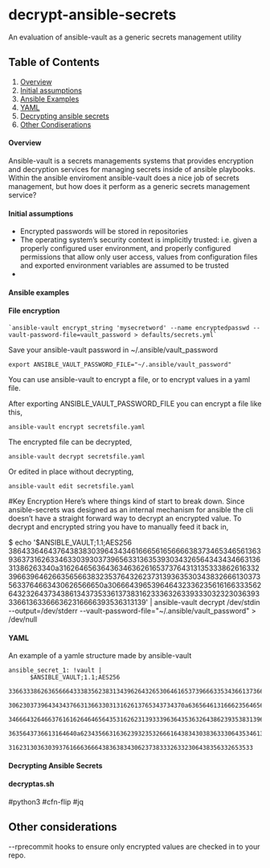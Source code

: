 # decrypt-ansible-secrets
An evaluation of ansible-vault as a generic secrets management utility


## Table of Contents

1. [Overview](#overview)
2. [Initial assumptions](#initial-assumptions)
3. [Ansible Examples](#ansible-examples)
4. [YAML](#yaml)
5. [Decrypting ansible secrets](#decrypting-ansible-secrets)
6. [Other Condiserations](#other)


#### Overview


Ansible-vault is a secrets managements systems that provides encryption and decryption services for managing secrets inside of ansible playbooks.  Within the ansible enviroment ansible-vault does a nice job of secrets management, but how does it perform as a generic secrets management service?

#### Initial assumptions

-	Encrypted passwords will be stored in repositories
-	The operating system’s security context is implicitly trusted: i.e. given a properly configured user environment, and properly configured permissions that allow only user access, values from configuration files and exported environment variables are assumed to be trusted
-	

#### Ansible examples
 
#### File encryption
    `ansible-vault encrypt_string 'mysecretword' --name encryptedpasswd --vault-password-file=vault_password > defaults/secrets.yml`


Save your ansible-vault password in ~/.ansible/vault_password

    export ANSIBLE_VAULT_PASSWORD_FILE="~/.ansible/vault_password"


You can use ansible-vault to encrypt a file, or to encrypt values in a yaml file.

After exporting ANSIBLE_VAULT_PASSWORD_FILE you can encrypt a file like this,

    ansible-vault encrypt secretsfile.yaml

The encrypted file can be decrypted,

    ansible-vault decrypt secretsfile.yaml

Or edited in place without decrypting,

    ansible-vault edit secretsfile.yaml

 #Key Encryption
Here’s where things kind of start to break down.  Since ansible-secrets was designed as an internal mechanism for ansible the cli doesn’t have a straight forward way to decrypt an encrypted value.  To decrypt and encrypted string you have to manually feed it back in,

$ echo '$ANSIBLE_VAULT;1.1;AES256
386433646437643838303964343461666561656666383734653465613639363731626334633039303739656331363539303432656434343466313631386263340a316264656364363463626165373764313135333862616332396639646266356566383235376432623731393635303438326661303735633764663430626566650a30666439653964643233623561616633356264323264373438613437353361373831623336326339333032323036393336613633666362316666393536313139' | ansible-vault decrypt /dev/stdin --output=/dev/stderr --vault-password-file="~/.ansible/vault_password" > /dev/null

#### YAML

An example of a yamle structure made by ansible-vault

    ansible_secret_1: !vault |
          $ANSIBLE_VAULT;1.1;AES256
          33663338626365666433383562383134396264326530646165373966633534366137366537353638
          3062303739643434376631366330313162613765343734370a636564613166623564656165343230
          34666432646637616162646465643531626231393339636435363264386239353831396234306363
          3635643736613164640a623435663163623932353266616438343038363330643534613162346466
          31623130363039376166636664383638343062373833326332306438356332653533 

#### Decrypting Ansible Secrets

#### decryptas.sh

  #python3
  #cfn-flip
  #jq

## Other considerations
 --rprecommit hooks to ensure only encrypted values are checked in to your repo.

